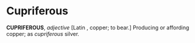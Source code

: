 # Cupriferous

**CUPRIFEROUS**, _adjective_ \[Latin , copper; to bear.\] Producing or affording copper; as _cupriferous_ silver.